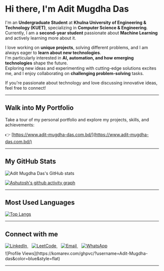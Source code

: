 # Hi there, I'm Adit Mugdha Das 

I'm an **Undergraduate Student** at **Khulna University of Engineering & Technology (KUET)**, specializing in **Computer Science & Engineering**.  
Currently, I am a **second-year student** passionate about **Machine Learning** and actively learning more about it.  

I love working on **unique projects**, solving different problems, and I am always eager to **learn about new technologies**.  
I'm particularly interested in **AI, automation, and how emerging technologies** shape the future.  
Exploring new ideas and experimenting with cutting-edge solutions excites me, and I enjoy collaborating on **challenging problem-solving** tasks.

If you're passionate about technology and love discussing innovative ideas, feel free to connect!  

---

##  Walk into My Portfolio

Take a tour of my personal portfolio and explore my projects, skills, and achievements:

👉 [https://www.adit-mugdha-das.com.bd/](https://www.adit-mugdha-das.com.bd/)

---

##  My GitHub Stats

![Adit Mugdha Das's GitHub stats](https://github-readme-stats.vercel.app/api?username=Adit-Mugdha-das&show_icons=true&theme=tokyonight)

[![Ashutosh's github activity graph](https://github-readme-activity-graph.vercel.app/graph?username=Adit-Mugdha-das&bg_color=0d1117&color=5bcdec&line=5bcdec&point=f58c3a&area=true&hide_border=true)](https://github.com/Adit-Mugdha-das)

---

##  Most Used Languages

[![Top Langs](https://github-readme-stats.vercel.app/api/top-langs/?username=Adit-Mugdha-das&layout=compact&theme=tokyonight)](https://github.com/Adit-Mugdha-das)

---

##  Connect with me

<a href="https://www.linkedin.com/in/adit-mugdha-das-0a6723314/" target="_blank">
  <img src="https://img.icons8.com/color/40/linkedin.png" alt="LinkedIn" />
</a>&nbsp;&nbsp;
<a href="https://leetcode.com/Mugdha_118/" target="_blank">
  <img src="https://img.icons8.com/external-tal-revivo-shadow-tal-revivo/40/external-level-up-your-coding-skills-and-quickly-land-a-job-logo-shadow-tal-revivo.png" alt="LeetCode" />
</a>&nbsp;&nbsp;
<a href="mailto:mailbox.mugdha@gmail.com" target="_blank">
  <img src="https://img.icons8.com/color/40/gmail-new.png" alt="Email" />
</a>&nbsp;&nbsp;
<a href="https://wa.me/8801718108344" target="_blank">
  <img src="https://img.icons8.com/color/40/whatsapp.png" alt="WhatsApp" />
</a>


<div style="margin-top: 8px;">
  ![Profile Views](https://komarev.com/ghpvc/?username=Adit-Mugdha-das&color=blue&style=flat)
</div>

---
